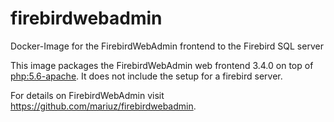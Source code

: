 # firebirdwebadmin
Docker-Image for the FirebirdWebAdmin frontend to the Firebird SQL server

This image packages the FirebirdWebAdmin web frontend 3.4.0 on top of [php:5.6-apache](https://hub.docker.com/_/php/). It does not include the setup for a firebird server.

For details on FirebirdWebAdmin visit https://github.com/mariuz/firebirdwebadmin.
